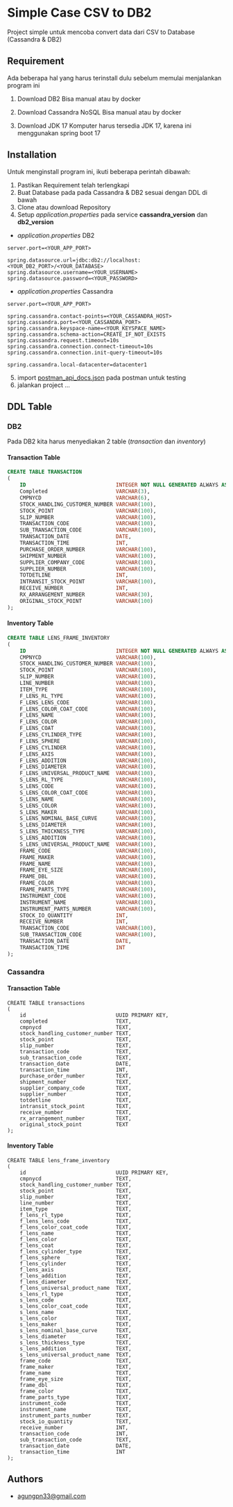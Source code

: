 
# Simple Case CSV to DB2
Project simple untuk mencoba convert data dari CSV to Database (Cassandra & DB2)


## Requirement

Ada beberapa hal yang harus terinstall dulu sebelum memulai menjalankan program ini
1. Download DB2
Bisa manual atau by docker

2. Download Cassandra NoSQL
Bisa manual atau by docker

3. Download JDK 17
Komputer harus tersedia JDK 17, karena ini menggunakan spring boot 17

## Installation
Untuk menginstall program ini, ikuti beberapa perintah dibawah:
1. Pastikan Requirement telah terlengkapi
2. Buat Database pada pada Cassandra & DB2 sesuai dengan DDL di bawah
3. Clone atau download Repository
4. Setup _application.properties_ pada service __cassandra_version__ dan __db2_version__ 
- _application.properties_ DB2
```env
server.port=<YOUR_APP_PORT>

spring.datasource.url=jdbc:db2://localhost:<YOUR_DB2_PORT>/<YOUR_DATABASE>
spring.datasource.username=<YOUR_USERNAME>
spring.datasource.password=<YOUR_PASSWORD>
```
- _application.properties_ Cassandra
```env
server.port=<YOUR_APP_PORT>

spring.cassandra.contact-points=<YOUR_CASSANDRA_HOST>
spring.cassandra.port=<YOUR_CASSANDRA_PORT>
spring.cassandra.keyspace-name=<YOUR_KEYSPACE_NAME>
spring.cassandra.schema-action=CREATE_IF_NOT_EXISTS
spring.cassandra.request.timeout=10s
spring.cassandra.connection.connect-timeout=10s
spring.cassandra.connection.init-query-timeout=10s

spring.cassandra.local-datacenter=datacenter1

```
5. import [postman_api_docs.json](https://github.com/AgungPN/spring-csv-to-db/blob/v1/db2/simple/postman_api_docs.json) pada postman untuk testing
6. jalankan project ...


## DDL Table
### DB2
Pada DB2 kita harus menyediakan 2 table (_transaction_ dan _inventory_)

#### Transaction Table
```sql
CREATE TABLE TRANSACTION
(
    ID                             INTEGER NOT NULL GENERATED ALWAYS AS IDENTITY (START WITH 1 INCREMENT BY 1),
    Completed                      VARCHAR(3),
    CMPNYCD                        VARCHAR(6),
    STOCK_HANDLING_CUSTOMER_NUMBER VARCHAR(100),
    STOCK_POINT                    VARCHAR(100),
    SLIP_NUMBER                    VARCHAR(100),
    TRANSACTION_CODE               VARCHAR(100),
    SUB_TRANSACTION_CODE           VARCHAR(100),
    TRANSACTION_DATE               DATE,
    TRANSACTION_TIME               INT,
    PURCHASE_ORDER_NUMBER          VARCHAR(100),
    SHIPMENT_NUMBER                VARCHAR(100),
    SUPPLIER_COMPANY_CODE          VARCHAR(100),
    SUPPLIER_NUMBER                VARCHAR(100),
    TOTDETLINE                     INT,
    INTRANSIT_STOCK_POINT          VARCHAR(100),
    RECEIVE_NUMBER                 INT,
    RX_ARRANGEMENT_NUMBER          VARCHAR(30),
    ORIGINAL_STOCK_POINT           VARCHAR(100)
);
```

#### Inventory Table

```sql
CREATE TABLE LENS_FRAME_INVENTORY
(
    ID                             INTEGER NOT NULL GENERATED ALWAYS AS IDENTITY (START WITH 1 INCREMENT BY 1),
    CMPNYCD                        VARCHAR(100),
    STOCK_HANDLING_CUSTOMER_NUMBER VARCHAR(100),
    STOCK_POINT                    VARCHAR(100),
    SLIP_NUMBER                    VARCHAR(100),
    LINE_NUMBER                    VARCHAR(100),
    ITEM_TYPE                      VARCHAR(100),
    F_LENS_RL_TYPE                 VARCHAR(100),
    F_LENS_LENS_CODE               VARCHAR(100),
    F_LENS_COLOR_COAT_CODE         VARCHAR(100),
    F_LENS_NAME                    VARCHAR(100),
    F_LENS_COLOR                   VARCHAR(100),
    F_LENS_COAT                    VARCHAR(100),
    F_LENS_CYLINDER_TYPE           VARCHAR(100),
    F_LENS_SPHERE                  VARCHAR(100),
    F_LENS_CYLINDER                VARCHAR(100),
    F_LENS_AXIS                    VARCHAR(100),
    F_LENS_ADDITION                VARCHAR(100),
    F_LENS_DIAMETER                VARCHAR(100),
    F_LENS_UNIVERSAL_PRODUCT_NAME  VARCHAR(100),
    S_LENS_RL_TYPE                 VARCHAR(100),
    S_LENS_CODE                    VARCHAR(100),
    S_LENS_COLOR_COAT_CODE         VARCHAR(100),
    S_LENS_NAME                    VARCHAR(100),
    S_LENS_COLOR                   VARCHAR(100),
    S_LENS_MAKER                   VARCHAR(100),
    S_LENS_NOMINAL_BASE_CURVE      VARCHAR(100),
    S_LENS_DIAMETER                VARCHAR(100),
    S_LENS_THICKNESS_TYPE          VARCHAR(100),
    S_LENS_ADDITION                VARCHAR(100),
    S_LENS_UNIVERSAL_PRODUCT_NAME  VARCHAR(100),
    FRAME_CODE                     VARCHAR(100),
    FRAME_MAKER                    VARCHAR(100),
    FRAME_NAME                     VARCHAR(100),
    FRAME_EYE_SIZE                 VARCHAR(100),
    FRAME_DBL                      VARCHAR(100),
    FRAME_COLOR                    VARCHAR(100),
    FRAME_PARTS_TYPE               VARCHAR(100),
    INSTRUMENT_CODE                VARCHAR(100),
    INSTRUMENT_NAME                VARCHAR(100),
    INSTRUMENT_PARTS_NUMBER        VARCHAR(100),
    STOCK_IO_QUANTITY              INT,
    RECEIVE_NUMBER                 INT,
    TRANSACTION_CODE               VARCHAR(100),
    SUB_TRANSACTION_CODE           VARCHAR(100),
    TRANSACTION_DATE               DATE,
    TRANSACTION_TIME               INT
);
```

### Cassandra
#### Transaction Table
```CQL
CREATE TABLE transactions
(
    id                             UUID PRIMARY KEY,
    completed                      TEXT,
    cmpnycd                        TEXT,
    stock_handling_customer_number TEXT,
    stock_point                    TEXT,
    slip_number                    TEXT,
    transaction_code               TEXT,
    sub_transaction_code           TEXT,
    transaction_date               DATE,
    transaction_time               INT,
    purchase_order_number          TEXT,
    shipment_number                TEXT,
    supplier_company_code          TEXT,
    supplier_number                TEXT,
    totdetline                     TEXT,
    intransit_stock_point          TEXT,
    receive_number                 TEXT,
    rx_arrangement_number          TEXT,
    original_stock_point           TEXT
);

```
#### Inventory Table
```cql
CREATE TABLE lens_frame_inventory
(
    id                             UUID PRIMARY KEY,
    cmpnycd                        TEXT,
    stock_handling_customer_number TEXT,
    stock_point                    TEXT,
    slip_number                    TEXT,
    line_number                    TEXT,
    item_type                      TEXT,
    f_lens_rl_type                 TEXT,
    f_lens_lens_code               TEXT,
    f_lens_color_coat_code         TEXT,
    f_lens_name                    TEXT,
    f_lens_color                   TEXT,
    f_lens_coat                    TEXT,
    f_lens_cylinder_type           TEXT,
    f_lens_sphere                  TEXT,
    f_lens_cylinder                TEXT,
    f_lens_axis                    TEXT,
    f_lens_addition                TEXT,
    f_lens_diameter                TEXT,
    f_lens_universal_product_name  TEXT,
    s_lens_rl_type                 TEXT,
    s_lens_code                    TEXT,
    s_lens_color_coat_code         TEXT,
    s_lens_name                    TEXT,
    s_lens_color                   TEXT,
    s_lens_maker                   TEXT,
    s_lens_nominal_base_curve      TEXT,
    s_lens_diameter                TEXT,
    s_lens_thickness_type          TEXT,
    s_lens_addition                TEXT,
    s_lens_universal_product_name  TEXT,
    frame_code                     TEXT,
    frame_maker                    TEXT,
    frame_name                     TEXT,
    frame_eye_size                 TEXT,
    frame_dbl                      TEXT,
    frame_color                    TEXT,
    frame_parts_type               TEXT,
    instrument_code                TEXT,
    instrument_name                TEXT,
    instrument_parts_number        TEXT,
    stock_io_quantity              TEXT,
    receive_number                 INT,
    transaction_code               INT,
    sub_transaction_code           TEXT,
    transaction_date               DATE,
    transaction_time               INT
);
```

## Authors

- [agungpn33@gmail.com](https://www.github.com/octokatherine](https://www.linkedin.com/in/agung-prasetyo-nugroho-0a35a6236/)https://www.linkedin.com/in/agung-prasetyo-nugroho-0a35a6236)

